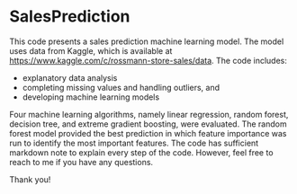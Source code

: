 # SalesPrediction
This code presents a sales prediction machine learning model. The model uses data from Kaggle, which is available at https://www.kaggle.com/c/rossmann-store-sales/data. The code includes:
- explanatory data analysis
- completing missing values and handling outliers, and 
- developing machine learning models

Four machine learning algorithms, namely linear regression, random forest, decision tree, and extreme gradient boosting, were evaluated. The random forest model provided the best prediction in which feature importance was run to identify the most important features. The code has sufficient markdown note to explain every step of the code. However, feel free to reach to me if you have any questions.

Thank you!
